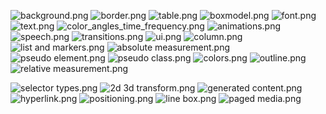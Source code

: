 <p><img alt="                  background.png" src="Languages/CSS/background.png" />
<img alt="                      border.png" src="Languages/CSS/border.png" />
<img alt="                       table.png" src="Languages/CSS/table.png" />
<img alt="                    boxmodel.png" src="Languages/CSS/boxmodel.png" />
<img alt="                        font.png" src="Languages/CSS/font.png" />
<img alt="                        text.png" src="Languages/CSS/text.png" />
<img alt=" color_angles_time_frequency.png" src="Languages/CSS/color_angles_time_frequency.png" />
<img alt="                  animations.png" src="Languages/CSS/animations.png" />
<img alt="                      speech.png" src="Languages/CSS/speech.png" />
<img alt="                 transitions.png" src="Languages/CSS/transitions.png" />
<img alt="                          ui.png" src="Languages/CSS/ui.png" />
<img alt="                      column.png" src="Languages/CSS/column.png" />
<img alt="            list and markers.png" src="Languages/CSS/list and markers.png" />
<img alt="        absolute measurement.png" src="Languages/CSS/absolute measurement.png" />
<img alt="              pseudo element.png" src="Languages/CSS/pseudo element.png" />
<img alt="                pseudo class.png" src="Languages/CSS/pseudo class.png" />
<img alt="                      colors.png" src="Languages/CSS/colors.png" />
<img alt="                     outline.png" src="Languages/CSS/outline.png" />
<img alt="        relative measurement.png" src="Languages/CSS/relative measurement.png" /></p>
<p><img alt="              selector types.png" src="Languages/selector types.png" />
<img alt="             2d 3d transform.png" src="Languages/2d 3d transform.png" />
<img alt="           generated content.png" src="Languages/generated content.png" />
<img alt="                   hyperlink.png" src="Languages/hyperlink.png" />
<img alt="                 positioning.png" src="Languages/positioning.png" />
<img alt="                    line box.png" src="Languages/line box.png" />
<img alt="                 paged media.png" src="Languages/paged media.png" /></p>